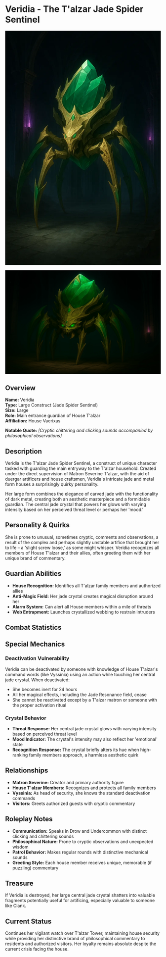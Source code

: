 # Veridia - The T'alzar Jade Spider Sentinel

<link rel="stylesheet" href="../drow_theme.css">

![Veridia - Tall Form](images/veridia_tall.webp)

![Veridia - Wide Form](images/veridia_wide.webp)

## Overview
**Name:** Veridia  
**Type:** Large Construct (Jade Spider Sentinel)  
**Size:** Large  
**Role:** Main entrance guardian of House T'alzar  
**Affiliation:** House Vaerixas  

**Notable Quote:** *[Cryptic chittering and clicking sounds accompanied by philosophical observations]*

## Description
Veridia is the T'alzar Jade Spider Sentinel, a construct of unique character tasked with guarding the main entryway to the T'alzar household. Created under the direct supervision of Matron Severine T'alzar, with the aid of duergar artificers and house craftsmen, Veridia's intricate jade and metal form houses a surprisingly quirky personality.

Her large form combines the elegance of carved jade with the functionality of dark metal, creating both an aesthetic masterpiece and a formidable guardian. The central jade crystal that powers her glows with varying intensity based on her perceived threat level or perhaps her 'mood.'

## Personality & Quirks
She is prone to unusual, sometimes cryptic, comments and observations, a result of the complex and perhaps slightly unstable artifice that brought her to life – a 'slight screw loose,' as some might whisper. Veridia recognizes all members of House T'alzar and their allies, often greeting them with her unique brand of commentary.

## Guardian Abilities
- **House Recognition:** Identifies all T'alzar family members and authorized allies
- **Anti-Magic Field:** Her jade crystal creates magical disruption around her
- **Alarm System:** Can alert all House members within a mile of threats
- **Web Entrapment:** Launches crystallized webbing to restrain intruders

## Combat Statistics

<div id="veridia-statblock"></div>

<script>
// Wait for page load to ensure all scripts are available
document.addEventListener('DOMContentLoaded', function() {
  setTimeout(function() {
    // Load statblock from JSON file
    loadJsonStatblock('json/jade_spider_sentinel.json', 'veridia-statblock');
  }, 100);
});
</script>

## Special Mechanics

### Deactivation Vulnerability
Veridia can be deactivated by someone with knowledge of House T'alzar's command words (like Vyssinia) using an action while touching her central jade crystal. When deactivated:
- She becomes inert for 24 hours
- All her magical effects, including the Jade Resonance field, cease
- She cannot be reactivated except by a T'alzar matron or someone with the proper activation ritual

### Crystal Behavior
- **Threat Response:** Her central jade crystal glows with varying intensity based on perceived threat level
- **Mood Indicator:** The crystal's intensity may also reflect her 'emotional' state
- **Recognition Response:** The crystal briefly alters its hue when high-ranking family members approach, a harmless aesthetic quirk

## Relationships
- **Matron Severine:** Creator and primary authority figure
- **House T'alzar Members:** Recognizes and protects all family members
- **Vyssinia:** As head of security, she knows the standard deactivation commands
- **Visitors:** Greets authorized guests with cryptic commentary

## Roleplay Notes
- **Communication:** Speaks in Drow and Undercommon with distinct clicking and chittering sounds
- **Philosophical Nature:** Prone to cryptic observations and unexpected wisdom
- **Patrol Behavior:** Makes regular rounds with distinctive mechanical sounds
- **Greeting Style:** Each house member receives unique, memorable (if puzzling) commentary

## Treasure
If Veridia is destroyed, her large central jade crystal shatters into valuable fragments potentially useful for artificing, especially valuable to someone like Clank.

## Current Status
Continues her vigilant watch over T'alzar Tower, maintaining house security while providing her distinctive brand of philosophical commentary to residents and authorized visitors. Her loyalty remains absolute despite the current crisis facing the house.